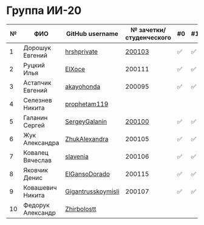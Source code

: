 # Группа ИИ-20

|№|ФИО|GitHub username|№ зачетки/студенческого|#0|#1|#2|#3|#4|#5|#6|#7|#8|
|---|---|---|---|---|---|---|---|---|---|---|---|---|
|1 |Дорошук Евгений|[hrshprivate](https://github.com/hrshprivate)|[200103](./trunk/ii200103/)|:white_check_mark:|:white_check_mark:|:white_check_mark:|:white_check_mark:|:white_check_mark:|:white_check_mark:|:white_check_mark:|:white_check_mark:|||
|2 |Руцкий Илья|[ElXoce](https://github.com/ElXoce)|200111|:white_check_mark:|:white_check_mark:|:white_check_mark:|:white_check_mark:|:white_check_mark:|:white_check_mark:|:white_check_mark:||||
|3 |Астапчик Евгений|[akayohonda](https://github.com/akayohonda)|200095|:white_check_mark:|:white_check_mark:|:white_check_mark:|:white_check_mark:|||||||
|4 |Селезнев Никита|[prophetam119](https://github.com/prophetam119)|||||||||||||
|5 |Галанин Сергей|[SergeyGalanin](https://github.com/SergeyGalanin)|[200100](./trunk/ii200100/)|:white_check_mark:|:white_check_mark:|:white_check_mark:|:white_check_mark:|:white_check_mark:|:white_check_mark:|:white_check_mark:|:white_check_mark:|
|6 |Жук Александра|[ZhukAlexandra](https://github.com/ZhukAlexandra)|200105|:white_check_mark:|:white_check_mark:|:white_check_mark:|:white_check_mark:|||||||
|7 |Ковалец Вячеслав|[slavenia](https://github.com/slavenia)|200106|:white_check_mark:|:white_check_mark:|:white_check_mark:|||||||
|8 |Яковчик Денис|[ElGansoDorado](https://github.com/ElGansoDorado)|200115|:white_check_mark:|:white_check_mark:|:white_check_mark:|:white_check_mark:|||||||
|9 |Ковашевич Никита|[Gigantrusskoymisli](https://github.com/gigantrusskoymisli)|200107|:white_check_mark:|:white_check_mark:|:white_check_mark:||||||||
|10|Федорук Александр|[Zhirbolostt](https://github.com/Zhirbolostt)||||||||||||
